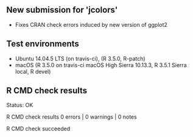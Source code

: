 
## New submission for 'jcolors'

* Fixes CRAN check errors induced by new version of ggplot2

## Test environments

* Ubuntu 14.04.5 LTS (on travis-ci), (R 3.5.0, R-patch)
* macOS (R 3.5.0 on travis-ci macOS High Sierra 10.13.3, R 3.5.1 Sierra local, R devel)

## R CMD check results

Status: OK



R CMD check results
0 errors | 0 warnings | 0 notes

R CMD check succeeded
